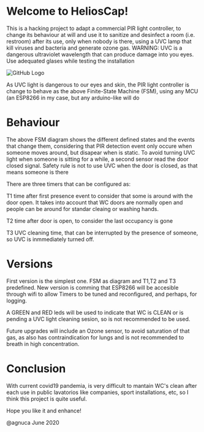 # Welcome to HeliosCap!

This is a hacking project to adapt a commercial PIR light controller, to change its behaviour at will and use it to sanitize and desinfect a room (i.e. restroom) after its use, only when nobody is there, using a UVC lamp that kill viruses and bacteria and generate ozone gas. WARNING: UVC is a dangerous ultraviolet wavelength that can produce damage into you eyes. Use adequated glases while testing the installation

![GitHub Logo](/UVC_WC.ino)

As UVC light is dangerous to our eyes and skin, the PIR light controller is change to behave as the above Finite-State Machine (FSM), using any MCU (an ESP8266 in my case, but any arduino-like will do

# Behaviour

The above FSM diagram shows the different defined states and the events that change them, considering that PIR detection event only occure when someone moves around, but disapear when is static.
To avoid turning UVC light when someone is sitting for a while, a second sensor read the door closed signal. Safety rule is not to use UVC when the door is  closed, as that means someone is there

There are three timers that can be configured as:

T1 time after first presence event to consider that some is around with the door open. It takes into account that WC doors are normally open and people can be around for standar cleaing or washing hands. 

T2 time after door is open, to consider the last occupancy is gone

T3 UVC cleaning time, that can be interrupted by the presence of someone, so UVC is inmmediately turned off.

# Versions

First version is the simplest one. FSM as diagram and T1,T2 and T3 predefined. New version is comming that ESP8266 will be accesible through wifi to allow Timers to be tuned and reconfigured, and perhaps, for logging.

A GREEN and RED leds will be used to indicate that WC is CLEAN or is pending a UVC light cleaning sesion, so is not recommended to be used.

Future upgrades will include an Ozone sensor, to avoid saturation of that gas, as also has contraindication for lungs and is not recommended to breath in high concentration.

# Conclusion

With current covid19 pandemia, is very difficult to mantain WC's clean after each use in public lavatorios like companies, sport installations, etc, so I think this project is quite useful.

Hope you like it and enhance!

@agnuca June 2020

